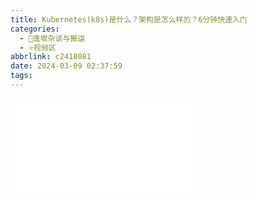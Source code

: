```yaml
---
title: Kubernetes(k8s)是什么？架构是怎么样的？6分钟快速入门
categories:
  - 🌙逢坂杂谈与搬运
  - ⭐视频区
abbrlink: c2418081
date: 2024-03-09 02:37:59
tags:
---
```


<iframe src="//player.bilibili.com/player.html?aid=1301458613&bvid=BV1Du4m137pK&cid=1462412647&p=1" scrolling="no" border="0" frameborder="no" framespacing="0" allowfullscreen="true"> </iframe>

